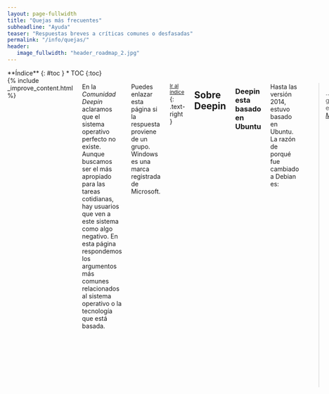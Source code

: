 ```yaml
---
layout: page-fullwidth
title: "Quejas más frecuentes"
subheadline: "Ayuda"
teaser: "Respuestas breves a críticas comunes o desfasadas"
permalink: "/info/quejas/"
header:
   image_fullwidth: "header_roadmap_2.jpg"
---
```

<div class="row">
<div class="medium-4 medium-push-8 columns" markdown="1">
<div class="panel radius" markdown="1">
**Índice**
{: #toc }
*  TOC
{:toc}
</div>
</div><!-- /.medium-4.columns -->

<div class="medium-8 medium-pull-4 columns" markdown="1">
{% include _improve_content.html %}

En la *Comunidad Deepin* aclaramos que el sistema operativo  perfecto no existe. Aunque buscamos ser el más apropiado para las tareas cotidianas, hay usuarios que ven a este sistema como algo negativo. En esta página respondemos los argumentos más comunes relacionados al sistema operativo o la tecnología que está basada.

Puedes enlazar esta página si la respuesta proviene de un grupo. Windows es una marca registrada de Microsoft.

<small markdown="1">[Ir al índice](#toc)</small>
{: .text-right }

## Sobre Deepin

### Deepin esta basado en Ubuntu

Hasta las versión 2014, estuvo basado en Ubuntu. La razón de porqué fue cambiado a Debian es:

> ...para ganar estabilidad.
<cite>[Muy Linux](http://www.muylinux.com/2015/12/31/deepin-15/)</cite>

<small markdown="1">[Ir al índice](#toc)</small>

### No me gusta Debian, prefiero usar Manjaro con Deepin

Es posible instalar la versión Manjaro Deepin, hecha por la comunidad. [Revisa la página Instalación]({{ site.url }}/instalacion/).
<img class="t60" src="{{ site.urlimg }}header_homepage_13.jpg" alt="Paisaje">

<small markdown="1">[Ir al índice](#toc)</small>

### Deepin tiene aplicaciones difíciles de manejar

No. Tiene un [catálogo de aplicaciones](https://www.deepin.org/en/original/) para mejorar la experiencia. Consulta la sección de Ayuda de cada aplicación.

Es más, tienes [un catálogo de aplicaciones para que instales en lugar de las aplicaciones originales]({{ site.url }}/games/).

<small markdown="1">[Ir al índice](#toc)</small>

### Deepin no es para jugar

Echa un vistazo en [Juegos para Deepin]({{ site.url }}/games/). Lo puedes conseguir en la Deepin Store o Steam.

Adicionalmente tendrás que modificiar parte del código para optimizar el sistema operativo, como este vídeo.

<div class="flex-video">
        <iframe width="1280" height="720" src="//www.youtube.com/embed/CnSkR96iIpY" frameborder="0" allowfullscreen></iframe>
</div>

O usar [Crossover]({{ site.url }}/apps/crossover/)

### Deepin te espía

No, al ser de código abierto se audita el código fuente. Sin embargo, para evitar inconvenientes desinstala aplicaciones que viene por defecto.

Echa un vistazo al vídeo [Distros da China - Deepin espiona usuários?](https://www.youtube.com/watch?v=utW1J4hEJhI).

<small markdown="1">[Ir al índice](#toc)</small>

### Deepin es gratis porque es libre

No del todo, al ser libre es porque garantiza 4 cosas: Puedes compartir, estudiar, ejecutar y modificar. Los creadores pueden vender el producto, añadir versiones de pago u ofrecer ediciones empresariales para sustentarse económicamente.

<img class="t60" src="{{ site.urlimg }}free-vs-gratis.jpg" alt="">

<small markdown="1">[Ir al índice](#toc)</small>

### Deepin no es seguro

Falso. Si actualizas el sistema operativo, no tendrás fallos de seguridad. Los reportes son [mostados en la página web](https://www.deepin.org/en/security-update/). El núcleo del sistema [está siendo auditado constante](https://lamiradadelreplicante.com/2017/09/01/agencia-alemana-de-ciberseguridad-el-generador-de-numeros-aleatorios-de-linux-es-seguro/).

<small markdown="1">[Ir al índice](#toc)</small>

## Actividades cotidianas

### La terminal es exclusivo para los primitivos

Es falso, la terminal es el equivalente al "Símbolo de sistema" en Windows. Puedes ejecutar aplcaciones con solo escribir en lugar de acceder a menúes, botones y listas. Por ejemplo, para la ayuda está:

{% include alert terminal='help' %}

<small markdown="1">[Ir al índice](#toc)</small>

### Hacer una limpieza en Deepin es complicada

Sabemos que existen aplicaciones como CCleaner. En este caso tienes a [Ubuntu Cleaner]({{ site.url }}/apps/ubuntucleaner/) o [BleachBit]({{ site.url }}/apps/bleachbit/) disponible en Deepin Store.

### Recuperar a estado de fábrica es larguísimo

Intenta usar [Resetter]({{ site.url }}/apps/resetter/).

### No puedo arrancar Deepin por culpa de Windows

Revisa [algunas recomendaciones]({{ site.url }}/manual/dual-boot/).

<small markdown="1">[Ir al índice](#toc)</small>

### Gimp no es más tedioso frente a Photoshop

Hasta que Adobe se dedique a explorar otras formas, puedes usar la versión web de Photoshop o usar su versión para Android [Photoshop Fix](https://play.google.com/store/apps/details?id=com.adobe.adobephotoshopfix), requiere [Genymotion]({{ site.url }}/apps/genymotion/).

[Gimp]({{ site.url }}/apps/gimp/), disponible en Deepin Store, tiene funcionalidades interesantes.

<small markdown="1">[Ir al índice](#toc)</small>

## El manual se siente incompleto

Por su puesto, y seguimos creciendo gracias a los comentarios.

No olvides que estamos en [en Github](https://github.com/comunidad-deepin/comunidad-deepin.github.io).

<small markdown="1">[Ir al índice](#toc)</small>

{% include _improve_content.html %}

</div><!-- /.medium-8.columns -->
</div><!-- /.row -->
